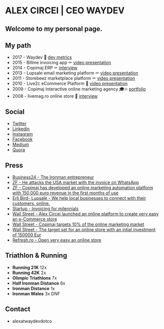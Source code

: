 # ALEX CIRCEI | **CEO** WAYDEV
## Welcome to my personal page. 


## My path

- 2017 - Waydev 🚀 [dev metrics](https://waydev.co)
- 2015 - Billme invoicing app ⚰️  [video presentation](https://www.youtube.com/watch?v=YuSoxkxBpLs)
- 2014 - Copimaj ERP ⚰️  [interview](http://www.businessmagazin.ro/business-hi-tech/it/un-tanar-antreprenor-din-online-spera-sa-dea-lovitura-cu-un-erp-ieftin-13692685)
- 2013 - Lupsale email marketing platform ⚰️  [video presentation](https://www.youtube.com/watch?v=fNHoE-vK5JE)
- 2011 - Storebeez marketplace platform ⚰️  [video presentation](https://vimeo.com/32423369)
- 2010 - Live2c eCommerce Platform 🍾 [video presentation](https://www.youtube.com/watch?v=Hh8CgfFkjPg)
- 2009 - Copimaj Interactive online marketing agency 🎓🔥 [portfolio](http://www.copimaj.com/portofolio/)
- 2008 - livemag.ro online store 🍾  [interview](http://www.capital.ro/ebono-electronics-a-achizitionat-livemagro-152047.html)

## Social

- [Twitter](http://www.twitter.com/alexcircei)
- [Linkedin](http://www.linkedin.com/in/alexcircei)
- [Instagram](https://www.instagram.com/alexcircei/)
- [Facebook](http://www.facebook.com/alexcircei)
- [Medium](https://medium.com/@alexcircei)
- [Quora](https://www.quora.com/profile/Alex-Circei)

## Press

- [Business24 - The Ironman entrepreneur](http://www.business24.ro/companii/manageri/alex-circei-antreprenorul-ironman-calatoresc-prin-prisma-sportului-si-a-afacerii-pe-care-o-conduc-1562048)
- [ZF - He attacks the USA market with the invoice on WhatsApp](http://www.zf.ro/business-hi-tech/un-antreprenor-roman-ataca-piata-din-sua-cu-factura-pe-whatsapp-14759504)
- [ZF - Copimaj has developed an online marketing automation platform with 150,000 euro revenue in the first months of use](http://www.zf.ro/business-hi-tech/copimaj-a-dezvoltat-o-platforma-de-automatizare-in-marketingul-online-cu-venituri-de-150-000-de-euro-in-primele-luni-de-utilizare-16019525)
- [Erli Bird- Lupsale - We help local businesses to connect with their customers, online.](https://erlibird.com/go/copimaj)
- [Startup - Invoicing for milennials](https://start-up.ro/facturare-pentru-milennials-billme-nu-i-lasa-pe-clienti-sa-uite-de-plata-catre-tine/)
- [Wall Street - Alex Circei launched an online platform to create very easy an e-Commerce store](https://www.wall-street.ro/articol/IT-C-Tehnologie/88998/Seful-liveMag-ro-a-lansat-o-solutie-software-care-permite-crearea-unui-magazin-online.html)
- [Wall Street - Copimaj targets 10% of the online marketing market](https://www.wall-street.ro/articol/Marketing-PR/73262/Copimaj-tinteste-o-cota-de-10-din-piata-cu-agentia-interactiva-a-grupului.html)
- [Wall Street - The target set for an online store with an intial investment of 150000 Eur](https://www.wall-street.ro/articol/Start-Up/61953/Tinta-unui-magazin-online-lansat-cu-150-000-de-euro-Una-din-primele-5-pozitii-in-comertul-electronic.html)
- [Refresh.ro - Open very easy an online store](https://refresh.ro/2010/06/deschide-un-magazin-online-cu-live2c/)

## Triathlon & Running

- **Running 21K** 12x
- **Running 42K** 2x
- **Olimpic Triathlons** 7x
- **Half Ironman Distance** 6x
- **Ironman Distance** 1x
- **Ironman Wales** 3x DNF


## Contact

- alexatwaydevdotco

